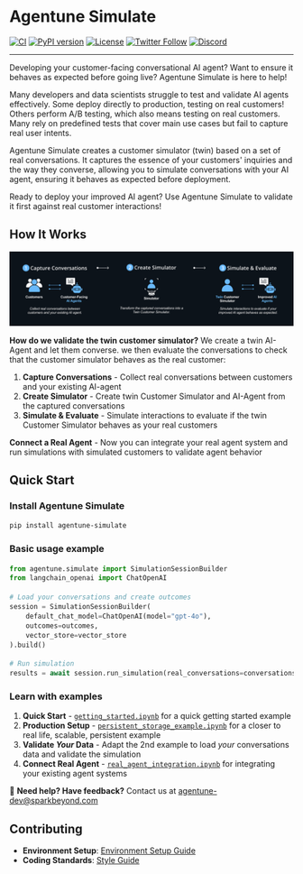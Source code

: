 # Agentune Simulate

[![CI](https://github.com/SparkBeyond/agentune/actions/workflows/python-tests.yml/badge.svg?label=CI)](https://github.com/SparkBeyond/agentune/actions)
[![PyPI version](https://badge.fury.io/py/agentune-simulate.svg)](https://pypi.org/project/agentune-simulate/)
[![License](https://img.shields.io/badge/License-Apache%202.0-blue.svg)](https://opensource.org/licenses/Apache-2.0)
[![Twitter Follow](https://img.shields.io/twitter/follow/agentune_sb?style=social)](https://x.com/agentune_sb)
[![Discord](https://img.shields.io/discord/1375004885845807114?color=7289da&label=discord&logo=discord&logoColor=white)](https://discord.com/channels/1375004885845807114/1375004886483210254)

---

Developing your customer-facing conversational AI agent? Want to ensure it behaves as expected before going live? Agentune Simulate is here to help!

Many developers and data scientists struggle to test and validate AI agents effectively. Some deploy directly to production, testing on real customers! Others perform A/B testing, which also means testing on real customers. Many rely on predefined tests that cover main use cases but fail to capture real user intents.

Agentune Simulate creates a customer simulator (twin) based on a set of real conversations. It captures the essence of your customers' inquiries and the way they converse, allowing you to simulate conversations with your AI agent, ensuring it behaves as expected before deployment.

Ready to deploy your improved AI agent? Use Agentune Simulate to validate it first against real customer interactions!

## How It Works

![Agentune Simulate Workflow](https://raw.githubusercontent.com/SparkBeyond/agentune/main/agentune_simulate/docs/images/agentune-simulate-flow.png)

**How do we validate the twin customer simulator?** We create a twin AI-Agent and let them converse. we then evaluate the conversations to check that the customer simulator behaves as the real customer:

1. **Capture Conversations** - Collect real conversations between customers and your existing AI-agent
2. **Create Simulator** - Create twin Customer Simulator and AI-Agent from the captured conversations
3. **Simulate & Evaluate** - Simulate interactions to evaluate if the twin Customer Simulator behaves as your real customers

**Connect a Real Agent** - Now you can integrate your real agent system and run simulations with simulated customers to validate agent behavior

## Quick Start

### Install Agentune Simulate

   ```bash
   pip install agentune-simulate
   ```

### Basic usage example

   ```python
   from agentune.simulate import SimulationSessionBuilder
   from langchain_openai import ChatOpenAI
   
   # Load your conversations and create outcomes
   session = SimulationSessionBuilder(
       default_chat_model=ChatOpenAI(model="gpt-4o"),
       outcomes=outcomes,
       vector_store=vector_store
   ).build()
   
   # Run simulation
   results = await session.run_simulation(real_conversations=conversations)
   ```

### Learn with examples

1. **Quick Start** - [`getting_started.ipynb`](https://github.com/SparkBeyond/agentune/blob/main/agentune_simulate/examples/getting_started.ipynb) for a quick getting started example
2. **Production Setup** - [`persistent_storage_example.ipynb`](https://github.com/SparkBeyond/agentune/blob/main/agentune_simulate/examples/persistent_storage_example.ipynb) for a closer to real life, scalable, persistent example  
3. **Validate _Your_ Data** - Adapt the 2nd example to load _your_ conversations data and validate the simulation
4. **Connect Real Agent** - [`real_agent_integration.ipynb`](https://github.com/SparkBeyond/agentune/blob/main/agentune_simulate/examples/real_agent_integration.ipynb) for integrating your existing agent systems

📧 **Need help? Have feedback?** Contact us at [agentune-dev@sparkbeyond.com](mailto:agentune-dev@sparkbeyond.com)

## Contributing

- **Environment Setup**: [Environment Setup Guide](https://github.com/SparkBeyond/agentune/blob/main/agentune_simulate/docs/development/environment-setup.md)
- **Coding Standards**: [Style Guide](https://github.com/SparkBeyond/agentune/blob/main/agentune_simulate/docs/development/style-guide.md)

